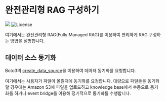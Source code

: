 # 완전관리형 RAG 구성하기

<p align="left">
    <a href="https://hits.seeyoufarm.com"><img src="https://hits.seeyoufarm.com/api/count/incr/badge.svg?url=https%3A%2F%2Fgithub.com%2Fkyopark2014%2Fmanaged-rag&count_bg=%2379C83D&title_bg=%23555555&icon=&icon_color=%23E7E7E7&title=hits&edge_flat=false)](https://hits.seeyoufarm.com"/></a>
    <img alt="License" src="https://img.shields.io/badge/LICENSE-MIT-green">
</p>


여기에서는 완전관리형 RAG(Fully Managed RAG)를 이용하여 편리하게 RAG 구성하는 방법을 설명합니다.

## 데이터 소스 동기화

Boto3의 [create_data_source](https://boto3.amazonaws.com/v1/documentation/api/latest/reference/services/bedrock-agent/client/create_data_source.html)을 이용하여 데이터 동기화를 요청합니다.

여기에서는 사용자가 파일이 올릴때에 동기화를 요청합니다. 대량으로 파일들을 동기화할 경우에는 Amazon S3에 파일을 업로드하고 knowledge base에서 수동으로 동기화를 하거나 event bridge를 이용해 정기적으로 동기화를 수행합니다. 
